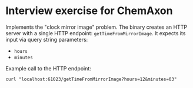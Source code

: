# Interview exercise for ChemAxon

Implements the "clock mirror image" problem.
The binary creates an HTTP server with a single HTTP endpoint: `getTimeFromMirrorImage`.
It expects its input via query string parameters:

- `hours`
- `minutes`

Example call to the HTTP endpoint:
```
curl "localhost:61023/getTimeFromMirrorImage?hours=12&minutes=03"
```

